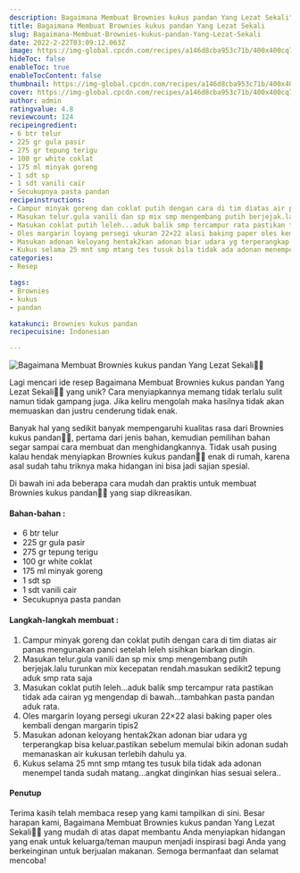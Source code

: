 ```yaml
---
description: Bagaimana Membuat Brownies kukus pandan Yang Lezat Sekali"
title: Bagaimana Membuat Brownies kukus pandan Yang Lezat Sekali
slug: Bagaimana-Membuat-Brownies-kukus-pandan-Yang-Lezat-Sekali
date: 2022-2-22T03:09:12.063Z
image: https://img-global.cpcdn.com/recipes/a146d8cba953c71b/400x400cq70/photo.jpg
hideToc: false
enableToc: true
enableTocContent: false
thumbnail: https://img-global.cpcdn.com/recipes/a146d8cba953c71b/400x400cq70/photo.jpg
cover: https://img-global.cpcdn.com/recipes/a146d8cba953c71b/400x400cq70/photo.jpg
author: admin
ratingvalue: 4.8
reviewcount: 124
recipeingredient:
- 6 btr telur
- 225 gr gula pasir
- 275 gr tepung terigu
- 100 gr white coklat
- 175 ml minyak goreng
- 1 sdt sp
- 1 sdt vanili cair
- Secukupnya pasta pandan
recipeinstructions:
- Campur minyak goreng dan coklat putih dengan cara di tim diatas air panas mengunakan panci setelah leleh sisihkan biarkan dingin.
- Masukan telur.gula vanili dan sp mix smp mengembang putih berjejak.lalu turunkan mix kecepatan rendah.masukan sedikit2 tepung aduk smp rata saja
- Masukan coklat putih leleh...aduk balik smp tercampur rata pastikan tidak ada cairan yg mengendap di bawah...tambahkan pasta pandan aduk rata.
- Oles margarin loyang persegi ukuran 22×22 alasi baking paper oles kembali dengan margarin tipis2
- Masukan adonan keloyang hentak2kan adonan biar udara yg terperangkap bisa keluar.pastikan sebelum memulai bikin adonan sudah memanaskan air kukusan terlebih dahulu ya.
- Kukus selama 25 mnt smp mtang tes tusuk bila tidak ada adonan menempel tanda sudah matang...angkat dinginkan hias sesuai selera..
categories:
- Resep

tags:
- Brownies
- kukus
- pandan

katakunci: Brownies kukus pandan
recipecuisine: Indonesian

---
```


![Bagaimana Membuat Brownies kukus pandan Yang Lezat Sekali👩‍🍳](https://img-global.cpcdn.com/recipes/a146d8cba953c71b/400x400cq70/photo.jpg)

Lagi mencari ide resep Bagaimana Membuat Brownies kukus pandan Yang Lezat Sekali👩‍🍳 yang unik? Cara menyiapkannya memang tidak terlalu sulit namun tidak gampang juga. Jika keliru mengolah maka hasilnya tidak akan memuaskan dan justru cenderung tidak enak.

Banyak hal yang sedikit banyak mempengaruhi kualitas rasa dari Brownies kukus pandan👩‍🍳, pertama dari jenis bahan, kemudian pemilihan bahan segar sampai cara membuat dan menghidangkannya. Tidak usah pusing kalau hendak menyiapkan Brownies kukus pandan👩‍🍳 enak di rumah, karena asal sudah tahu triknya maka hidangan ini bisa jadi sajian spesial.

Di bawah ini ada beberapa cara mudah dan praktis untuk membuat Brownies kukus pandan👩‍🍳 yang siap dikreasikan.

<!--inarticleads1-->

#### Bahan-bahan :

- 6 btr telur
- 225 gr gula pasir
- 275 gr tepung terigu
- 100 gr white coklat
- 175 ml minyak goreng
- 1 sdt sp
- 1 sdt vanili cair
- Secukupnya pasta pandan

<!--inarticleads2-->

#### Langkah-langkah membuat :

1. Campur minyak goreng dan coklat putih dengan cara di tim diatas air panas mengunakan panci setelah leleh sisihkan biarkan dingin.
1. Masukan telur.gula vanili dan sp mix smp mengembang putih berjejak.lalu turunkan mix kecepatan rendah.masukan sedikit2 tepung aduk smp rata saja
1. Masukan coklat putih leleh...aduk balik smp tercampur rata pastikan tidak ada cairan yg mengendap di bawah...tambahkan pasta pandan aduk rata.
1. Oles margarin loyang persegi ukuran 22×22 alasi baking paper oles kembali dengan margarin tipis2
1. Masukan adonan keloyang hentak2kan adonan biar udara yg terperangkap bisa keluar.pastikan sebelum memulai bikin adonan sudah memanaskan air kukusan terlebih dahulu ya.
1. Kukus selama 25 mnt smp mtang tes tusuk bila tidak ada adonan menempel tanda sudah matang...angkat dinginkan hias sesuai selera..

#### Penutup

Terima kasih telah membaca resep yang kami tampilkan di sini. Besar harapan kami, Bagaimana Membuat Brownies kukus pandan Yang Lezat Sekali👩‍🍳 yang mudah di atas dapat membantu Anda menyiapkan hidangan yang enak untuk keluarga/teman maupun menjadi inspirasi bagi Anda yang berkeinginan untuk berjualan makanan. Semoga bermanfaat dan selamat mencoba!